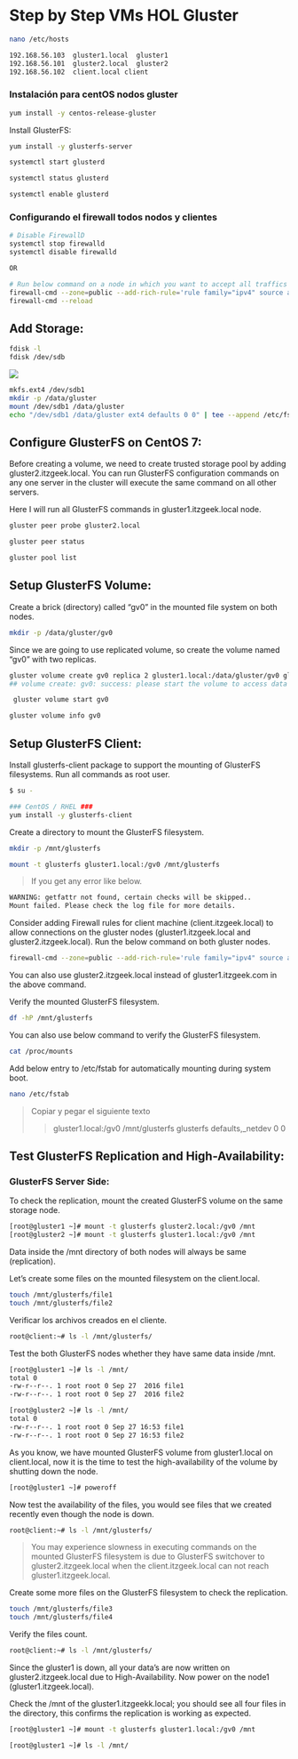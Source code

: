 # Step by Step VMs HOL Gluster

<!---
http://www.itzgeek.com/how-tos/linux/centos-how-tos/install-and-configure-glusterfs-on-centos-7-rhel-7.html

http://www.itzgeek.com/how-tos/linux/centos-how-tos/install-and-configure-glusterfs-on-centos-7-rhel-7.html/2
--->

```sh
nano /etc/hosts
```
```txt
192.168.56.103  gluster1.local  gluster1
192.168.56.101  gluster2.local  gluster2
192.168.56.102  client.local client
```

### Instalación para centOS nodos gluster

```sh
yum install -y centos-release-gluster
```

Install GlusterFS:

```sh
yum install -y glusterfs-server
```
```sh
systemctl start glusterd
```
```sh
systemctl status glusterd
```
```sh
systemctl enable glusterd
```

### Configurando el firewall todos nodos y clientes

```sh
# Disable FirewallD
systemctl stop firewalld
systemctl disable firewalld

OR

# Run below command on a node in which you want to accept all traffics comming from the source ip 
firewall-cmd --zone=public --add-rich-rule='rule family="ipv4" source address="<ipaddress>" accept'
firewall-cmd --reload
```
## Add Storage:

```sh
fdisk -l
fdisk /dev/sdb
```
![](https://s3-us-west-2.amazonaws.com/public-files-blog/Configure-GlusterFS-on-CentOS-7-Partition-Creation.png)
```sh
mkfs.ext4 /dev/sdb1
mkdir -p /data/gluster
mount /dev/sdb1 /data/gluster
echo "/dev/sdb1 /data/gluster ext4 defaults 0 0" | tee --append /etc/fstab
```

## Configure GlusterFS on CentOS 7:

Before creating a volume, we need to create trusted storage pool by adding gluster2.itzgeek.local. You can run GlusterFS configuration commands on any one server in the cluster will execute the same command on all other servers.

Here I will run all GlusterFS commands in gluster1.itzgeek.local node.

```sh
gluster peer probe gluster2.local
```

```sh
gluster peer status
```

```sh
gluster pool list
```

## Setup GlusterFS Volume:

Create a brick (directory) called “gv0” in the mounted file system on both nodes.

```sh
mkdir -p /data/gluster/gv0
```

Since we are going to use replicated volume, so create the volume named “gv0” with two replicas.

```sh
gluster volume create gv0 replica 2 gluster1.local:/data/gluster/gv0 gluster2.local:/data/gluster/gv0 
## volume create: gv0: success: please start the volume to access data
```

```sh
 gluster volume start gv0
```

```sh 
gluster volume info gv0
```

## Setup GlusterFS Client:

Install glusterfs-client package to support the mounting of GlusterFS filesystems. Run all commands as root user.

```sh
$ su -

### CentOS / RHEL ###
yum install -y glusterfs-client
```

Create a directory to mount the GlusterFS filesystem.

```sh
mkdir -p /mnt/glusterfs
```

```sh
mount -t glusterfs gluster1.local:/gv0 /mnt/glusterfs
```
>If you get any error like below.
```sh
WARNING: getfattr not found, certain checks will be skipped..
Mount failed. Please check the log file for more details.
```
Consider adding Firewall rules for client machine (client.itzgeek.local) to allow connections on the gluster nodes (gluster1.itzgeek.local and gluster2.itzgeek.local). Run the below command on both gluster nodes.
```sh
firewall-cmd --zone=public --add-rich-rule='rule family="ipv4" source address="clientip" accept'
```
You can also use gluster2.itzgeek.local instead of gluster1.itzgeek.com in the above command.

Verify the mounted GlusterFS filesystem.

```sh
df -hP /mnt/glusterfs
```

You can also use below command to verify the GlusterFS filesystem.

```sh
cat /proc/mounts
```

Add below entry to /etc/fstab for automatically mounting during system boot.

```sh
nano /etc/fstab
```
>Copiar y pegar el siguiente texto
>>gluster1.local:/gv0 /mnt/glusterfs glusterfs  defaults,_netdev 0 0

## Test GlusterFS Replication and High-Availability:

### GlusterFS Server Side:

To check the replication, mount the created GlusterFS volume on the same storage node.

```sh
[root@gluster1 ~]# mount -t glusterfs gluster2.local:/gv0 /mnt
[root@gluster2 ~]# mount -t glusterfs gluster1.local:/gv0 /mnt
```
Data inside the /mnt directory of both nodes will always be same (replication).

Let’s create some files on the mounted filesystem on the client.local.

```sh
touch /mnt/glusterfs/file1
touch /mnt/glusterfs/file2
```

Verificar los archivos creados en el cliente.

```sh
root@client:~# ls -l /mnt/glusterfs/
```

Test the both GlusterFS nodes whether they have same data inside /mnt.

```sh
[root@gluster1 ~]# ls -l /mnt/
total 0
-rw-r--r--. 1 root root 0 Sep 27  2016 file1
-rw-r--r--. 1 root root 0 Sep 27  2016 file2

[root@gluster2 ~]# ls -l /mnt/
total 0
-rw-r--r--. 1 root root 0 Sep 27 16:53 file1
-rw-r--r--. 1 root root 0 Sep 27 16:53 file2
```
As you know, we have mounted GlusterFS volume from gluster1.local on client.local, now it is the time to test the high-availability of the volume by shutting down the node.

```sh
[root@gluster1 ~]# poweroff
```

Now test the availability of the files, you would see files that we created recently even though the node is down.

```sh
root@client:~# ls -l /mnt/glusterfs/
```

>You may experience slowness in executing commands on the mounted GlusterFS filesystem is due to GlusterFS switchover to gluster2.itzgeek.local when the client.itzgeek.local can not reach gluster1.itzgeek.local.

Create some more files on the GlusterFS filesystem to check the replication.

```sh
touch /mnt/glusterfs/file3
touch /mnt/glusterfs/file4
```

Verify the files count.

```sh
root@client:~# ls -l /mnt/glusterfs/
```

Since the gluster1 is down, all your data’s are now written on gluster2.itzgeek.local due to High-Availability. Now power on the node1 (gluster1.itzgeek.local).

Check the /mnt of the gluster1.itzgeekk.local; you should see all four files in the directory, this confirms the replication is working as expected.

```sh
[root@gluster1 ~]# mount -t glusterfs gluster1.local:/gv0 /mnt

[root@gluster1 ~]# ls -l /mnt/
```





































































